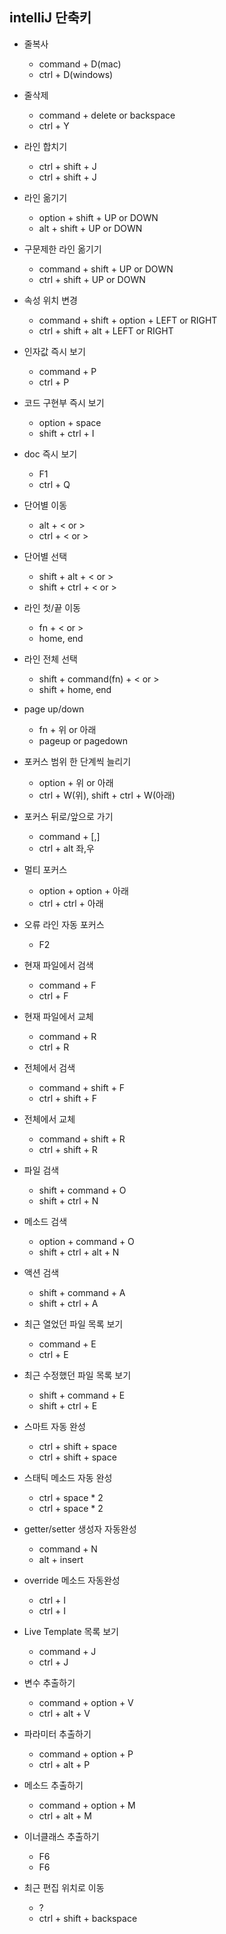 ## intelliJ 단축키

* 줄복사
  * command + D(mac)
  * ctrl + D(windows)

* 줄삭제
  * command + delete or backspace
  * ctrl + Y

* 라인 합치기
  * ctrl + shift + J
  * ctrl + shift + J

* 라인 옮기기
  * option + shift + UP or DOWN
  * alt + shift + UP or DOWN

* 구문제한 라인 옮기기
  * command + shift + UP or DOWN
  * ctrl + shift + UP or DOWN

* 속성 위치 변경
  * command + shift + option + LEFT or RIGHT
  * ctrl + shift + alt + LEFT or RIGHT

* 인자값 즉시 보기
  * command + P
  * ctrl + P

* 코드 구현부 즉시 보기
  * option + space
  * shift + ctrl + I

* doc 즉시 보기
  * F1
  * ctrl + Q

* 단어별 이동
  * alt + < or >
  * ctrl + < or >

* 단어별 선택
  * shift + alt + < or >
  * shift + ctrl + < or >

* 라인 첫/끝 이동
  * fn + < or >
  * home, end

* 라인 전체 선택
  * shift + command(fn) + < or >
  * shift + home, end

* page up/down
  * fn + 위 or 아래
  * pageup or pagedown

* 포커스 범위 한 단계씩 늘리기
  * option + 위 or 아래
  * ctrl + W(위), shift + ctrl + W(아래)

* 포커스 뒤로/앞으로 가기
  * command + [,]
  * ctrl + alt 좌,우

* 멀티 포커스
  * option + option + 아래
  * ctrl + ctrl + 아래

* 오류 라인 자동 포커스
  * F2

* 현재 파일에서 검색
  * command + F
  * ctrl + F

* 현재 파일에서 교체
  * command + R
  * ctrl + R

* 전체에서 검색
  * command + shift + F
  * ctrl + shift + F

* 전체에서 교체
  * command + shift + R
  * ctrl + shift + R

* 파일 검색
  * shift + command + O
  * shift + ctrl + N

* 메소드 검색
  * option + command + O
  * shift + ctrl + alt + N

* 액션 검색
  * shift + command + A
  * shift + ctrl + A

* 최근 열었던 파일 목록 보기
  * command + E
  * ctrl + E

* 최근 수정했던 파일 목록 보기
  * shift + command + E
  * shift + ctrl + E

* 스마트 자동 완성
  * ctrl + shift + space
  * ctrl + shift + space

* 스태틱 메소드 자동 완성
  * ctrl + space * 2
  * ctrl + space * 2

* getter/setter 생성자 자동완성
  * command + N
  * alt + insert

* override 메소드 자동완성
  * ctrl + I
  * ctrl + I

* Live Template 목록 보기
  * command + J
  * ctrl + J

* 변수 추출하기
  * command + option + V
  * ctrl + alt + V

* 파라미터 추출하기
  * command + option + P
  * ctrl + alt + P

* 메소드 추출하기
  * command + option + M
  * ctrl + alt + M

* 이너클래스 추출하기
  * F6
  * F6



* 최근 편집 위치로 이동
  * ?
  * ctrl + shift + backspace
